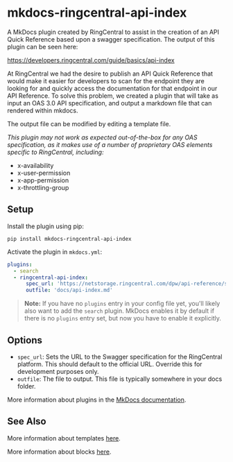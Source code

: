 # mkdocs-ringcentral-api-index

A MkDocs plugin created by RingCentral to assist in the creation of an API Quick Reference based upon a swagger specification. The output of this plugin can be seen here:

https://developers.ringcentral.com/guide/basics/api-index

At RingCentral we had the desire to publish an API Quick Reference that would make it easier for developers to scan for the endpoint they are looking for and quickly access the documentation for that endpoint in our API Reference. To solve this problem, we created a plugin that will take as input an OAS 3.0 API specification, and output a markdown file that can rendered within mkdocs. 

The output file can be modified by editing a template file.

*This plugin may not work as expected out-of-the-box for any OAS specification, as it makes use of a number of proprietary OAS elements specific to RingCentral, including:*

* x-availability
* x-user-permission
* x-app-permission
* x-throttling-group

## Setup

Install the plugin using pip:

`pip install mkdocs-ringcentral-api-index`

Activate the plugin in `mkdocs.yml`:

```yaml
plugins:
  - search
  - ringcentral-api-index:
      spec_url: 'https://netstorage.ringcentral.com/dpw/api-reference/specs/rc-platform.yml'
      outfile: 'docs/api-index.md'
```

> **Note:** If you have no `plugins` entry in your config file yet, you'll likely also want to add the `search` plugin. MkDocs enables it by default if there is no `plugins` entry set, but now you have to enable it explicitly.

## Options

- `spec_url`: Sets the URL to the Swagger specification for the RingCentral platform. This should default to the official URL. Override this for development purposes only. 
- `outfile`: The file to output. This file is typically somewhere in your docs folder. 

More information about plugins in the [MkDocs documentation][mkdocs-plugins].

## See Also

More information about templates [here][mkdocs-template].

More information about blocks [here][mkdocs-block].

[mkdocs-plugins]: https://www.mkdocs.org/user-guide/plugins/
[mkdocs-template]: https://www.mkdocs.org/user-guide/custom-themes/#template-variables
[mkdocs-block]: https://www.mkdocs.org/user-guide/styling-your-docs/#overriding-template-blocks

